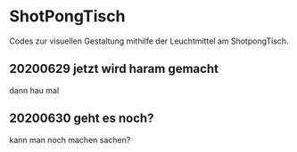 # ShotPongTisch
Codes zur visuellen Gestaltung mithilfe der Leuchtmittel am ShotpongTisch.

## 20200629 jetzt wird haram gemacht
dann hau mal

## 20200630 geht es noch?
kann man noch machen sachen?